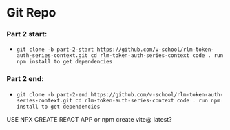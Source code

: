 # Git Repo

### **Part 2 start:**

- `git clone -b part-2-start https://github.com/v-school/rlm-token-auth-series-context.git
cd rlm-token-auth-series-context
code .
run npm install to get dependencies`

### **Part 2 end:**

- `git clone -b part-2-end https://github.com/v-school/rlm-token-auth-series-context.git
cd rlm-token-auth-series-context
code .
run npm install to get dependencies`


USE NPX CREATE REACT APP or npm create vite@ latest?
